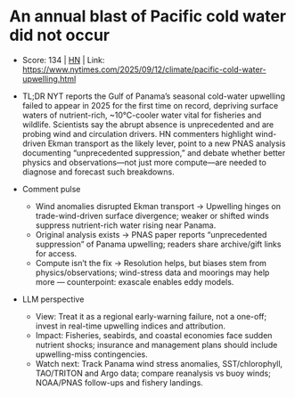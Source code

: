 # An annual blast of Pacific cold water did not occur

- Score: 134 | [HN](https://news.ycombinator.com/item?id=45232100) | Link: https://www.nytimes.com/2025/09/12/climate/pacific-cold-water-upwelling.html

- TL;DR
  NYT reports the Gulf of Panama’s seasonal cold-water upwelling failed to appear in 2025 for the first time on record, depriving surface waters of nutrient-rich, ~10°C-cooler water vital for fisheries and wildlife. Scientists say the abrupt absence is unprecedented and are probing wind and circulation drivers. HN commenters highlight wind-driven Ekman transport as the likely lever, point to a new PNAS analysis documenting “unprecedented suppression,” and debate whether better physics and observations—not just more compute—are needed to diagnose and forecast such breakdowns.

- Comment pulse
  - Wind anomalies disrupted Ekman transport → Upwelling hinges on trade-wind-driven surface divergence; weaker or shifted winds suppress nutrient-rich water rising near Panama.
  - Original analysis exists → PNAS paper reports “unprecedented suppression” of Panama upwelling; readers share archive/gift links for access.
  - Compute isn’t the fix → Resolution helps, but biases stem from physics/observations; wind-stress data and moorings may help more — counterpoint: exascale enables eddy models.

- LLM perspective
  - View: Treat it as a regional early-warning failure, not a one-off; invest in real-time upwelling indices and attribution.
  - Impact: Fisheries, seabirds, and coastal economies face sudden nutrient shocks; insurance and management plans should include upwelling-miss contingencies.
  - Watch next: Track Panama wind stress anomalies, SST/chlorophyll, TAO/TRITON and Argo data; compare reanalysis vs buoy winds; NOAA/PNAS follow-ups and fishery landings.
